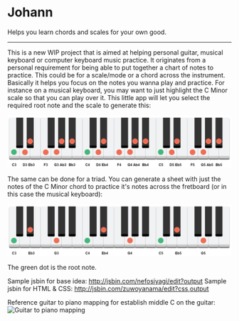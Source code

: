 # Johann
Helps you learn chords and scales for your own good.

---

This is a new WIP project that is aimed at helping personal guitar, musical keyboard or computer keyboard music practice. It originates from a personal requirement for being able to put together a chart of notes to practice. This could be for a scale/mode or a chord across the instrument. Basically it helps you focus on the notes you wanna play and practice. For instance on a musical keyboard, you may want to just highlight the C Minor scale so that you can play over it. This little app will let you select the required root note and the scale to generate this:

![cminor-scale.png](./cminor-scale.png) 

The same can be done for a triad. You can generate a sheet with just the notes of the C Minor chord to practice it's notes across the fretboard (or in this case the musical keyboard):

![c-minor-chord.png](./c-minor-chord.png)

The green dot is the root note. 

Sample jsbin for base idea: http://jsbin.com/nefosiyagi/edit?output
Sample jsbin for HTML & CSS: http://jsbin.com/zuwoyanama/edit?css,output

Reference guitar to piano mapping for establish middle C on the guitar:
![Guitar to piano mapping](https://www.guitartricks.com/forum/userImages/u/2827474/88-key-mapping-base_95483c92.jpg)
